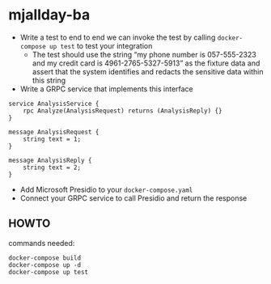 # mjallday-ba


- Write a test to end to end we can invoke the test by calling `docker-compose up test` to test your integration
  - The test should use the string “my phone number is 057-555-2323 and my credit card is 4961-2765-5327-5913” as the fixture data and assert that the system identifies and redacts the sensitive data within this string
- Write a GRPC service that implements this interface

```
service AnalysisService {
    rpc Analyze(AnalysisRequest) returns (AnalysisReply) {}
}
	
message AnalysisRequest {
    string text = 1;
}
	
message AnalysisReply {
    string text = 2;
}
```
- Add Microsoft Presidio to your `docker-compose.yaml`
- Connect your GRPC service to call Presidio and return the response

## HOWTO 

 
commands needed:

```
docker-compose build
docker-compose up -d
docker-compose up test
```
